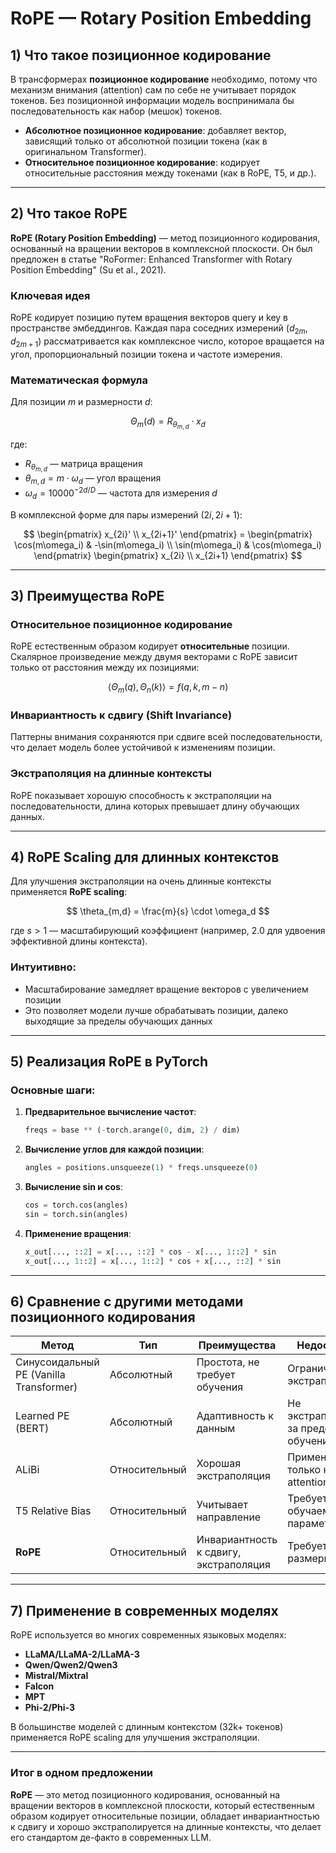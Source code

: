 # RoPE — Rotary Position Embedding

## 1) Что такое позиционное кодирование

В трансформерах **позиционное кодирование** необходимо, потому что механизм внимания (attention) сам по себе не учитывает порядок токенов. Без позиционной информации модель воспринимала бы последовательность как набор (мешок) токенов.

* **Абсолютное позиционное кодирование**: добавляет вектор, зависящий только от абсолютной позиции токена (как в оригинальном Transformer).
* **Относительное позиционное кодирование**: кодирует относительные расстояния между токенами (как в RoPE, T5, и др.).

---

## 2) Что такое RoPE

**RoPE (Rotary Position Embedding)** — метод позиционного кодирования, основанный на вращении векторов в комплексной плоскости. Он был предложен в статье "RoFormer: Enhanced Transformer with Rotary Position Embedding" (Su et al., 2021).

### Ключевая идея

RoPE кодирует позицию путем вращения векторов query и key в пространстве эмбеддингов. Каждая пара соседних измерений $(d_{2m}, d_{2m+1})$ рассматривается как комплексное число, которое вращается на угол, пропорциональный позиции токена и частоте измерения.

### Математическая формула

Для позиции $m$ и размерности $d$:

$$
\Theta_m(d) = R_{\theta_{m,d}} \cdot x_d
$$

где:
- $R_{\theta_{m,d}}$ — матрица вращения
- $\theta_{m,d} = m \cdot \omega_d$ — угол вращения
- $\omega_d = 10000^{-2d/D}$ — частота для измерения $d$

В комплексной форме для пары измерений $(2i, 2i+1)$:

$$
\begin{pmatrix} x_{2i}' \\ x_{2i+1}' \end{pmatrix} = 
\begin{pmatrix} \cos(m\omega_i) & -\sin(m\omega_i) \\ \sin(m\omega_i) & \cos(m\omega_i) \end{pmatrix}
\begin{pmatrix} x_{2i} \\ x_{2i+1} \end{pmatrix}
$$

---

## 3) Преимущества RoPE

### Относительное позиционное кодирование

RoPE естественным образом кодирует **относительные** позиции. Скалярное произведение между двумя векторами с RoPE зависит только от расстояния между их позициями:

$$
\langle \Theta_m(q), \Theta_n(k) \rangle = f(q, k, m-n)
$$

### Инвариантность к сдвигу (Shift Invariance)

Паттерны внимания сохраняются при сдвиге всей последовательности, что делает модель более устойчивой к изменениям позиции.

### Экстраполяция на длинные контексты

RoPE показывает хорошую способность к экстраполяции на последовательности, длина которых превышает длину обучающих данных.

---

## 4) RoPE Scaling для длинных контекстов

Для улучшения экстраполяции на очень длинные контексты применяется **RoPE scaling**:

$$
\theta_{m,d} = \frac{m}{s} \cdot \omega_d
$$

где $s > 1$ — масштабирующий коэффициент (например, 2.0 для удвоения эффективной длины контекста).

### Интуитивно:
- Масштабирование замедляет вращение векторов с увеличением позиции
- Это позволяет модели лучше обрабатывать позиции, далеко выходящие за пределы обучающих данных

---

## 5) Реализация RoPE в PyTorch

### Основные шаги:

1. **Предварительное вычисление частот**:
   ```python
   freqs = base ** (-torch.arange(0, dim, 2) / dim)
   ```

2. **Вычисление углов для каждой позиции**:
   ```python
   angles = positions.unsqueeze(1) * freqs.unsqueeze(0)
   ```

3. **Вычисление sin и cos**:
   ```python
   cos = torch.cos(angles)
   sin = torch.sin(angles)
   ```

4. **Применение вращения**:
   ```python
   x_out[..., ::2] = x[..., ::2] * cos - x[..., 1::2] * sin
   x_out[..., 1::2] = x[..., 1::2] * cos + x[..., ::2] * sin
   ```

---

## 6) Сравнение с другими методами позиционного кодирования

| Метод | Тип | Преимущества | Недостатки |
|-------|-----|--------------|------------|
| Синусоидальный PE (Vanilla Transformer) | Абсолютный | Простота, не требует обучения | Ограниченная экстраполяция |
| Learned PE (BERT) | Абсолютный | Адаптивность к данным | Не экстраполирует за пределы обучения |
| ALiBi | Относительный | Хорошая экстраполяция | Применяется только к attention scores |
| T5 Relative Bias | Относительный | Учитывает направление | Требует обучаемых параметров |
| **RoPE** | Относительный | Инвариантность к сдвигу, экстраполяция | Требует четной размерности |

---

## 7) Применение в современных моделях

RoPE используется во многих современных языковых моделях:

- **LLaMA/LLaMA-2/LLaMA-3**
- **Qwen/Qwen2/Qwen3**
- **Mistral/Mixtral**
- **Falcon**
- **MPT**
- **Phi-2/Phi-3**

В большинстве моделей с длинным контекстом (32k+ токенов) применяется RoPE scaling для улучшения экстраполяции.

---

### Итог в одном предложении

**RoPE** — это метод позиционного кодирования, основанный на вращении векторов в комплексной плоскости, который естественным образом кодирует относительные позиции, обладает инвариантностью к сдвигу и хорошо экстраполируется на длинные контексты, что делает его стандартом де-факто в современных LLM.
